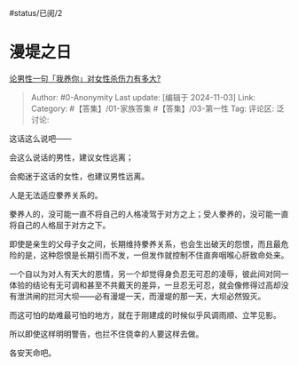 #status/已阅/2

# 漫堤之日
[论男性一句「我养你」对女性杀伤力有多大?](https://www.zhihu.com/question/615951596/answer/21493502406)

> Author: #0-Anonymity
> Last update: [编辑于 2024-11-03]
> Link:
> Category: #【答集】/01-家族答集 #【答集】/03-第一性 
> Tag: 
> 评论区:
> 泛讨论:

这话这么说吧——

会这么说话的男性，建议女性远离；

会痴迷于这话的女性，也建议男性远离。

人是无法适应豢养关系的。

豢养人的，没可能一直不将自己的人格凌驾于对方之上；受人豢养的，没可能一直将自己的人格屈于对方之下。

即使是亲生的父母子女之间，长期维持豢养关系，也会生出破天的怨恨，而且最危险的是，这种怨恨是长期引而不发，一但发作就控制不住直奔咽喉心肝致命处来。

一个自以为对人有天大的恩情，另一个却觉得身负忍无可忍的凌辱，彼此间对同一体验的结论有无可调和甚至不共戴天的差异，一旦忍无可忍，就会像修得过高却没有泄洪闸的拦河大坝——必有漫堤一天，而漫堤的那一天，大坝必然毁灭。

而这可怕的劫难最可怕的地方，就在于刚建成的时候似乎风调雨顺、立竿见影。

所以即使这样明明警告，也拦不住侥幸的人要这样去做。

各安天命吧。